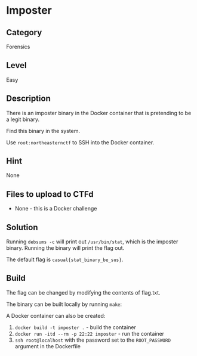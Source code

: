 # Imposter

## Category

Forensics

## Level

Easy

## Description

There is an imposter binary in the Docker container that is pretending to be a legit binary.

Find this binary in the system.

Use `root:northeasternctf` to SSH into the Docker container.

## Hint

None

## Files to upload to CTFd

* None - this is a Docker challenge

## Solution

Running `debsums -c` will print out `/usr/bin/stat`, which is the imposter binary. Running the
binary will print the flag out.

The default flag is `casual{stat_binary_be_sus}`.

## Build

The flag can be changed by modifying the contents of flag.txt.

The binary can be built locally by running `make`:

A Docker container can also be created:

1. `docker build -t imposter .` - build the container
2. `docker run -itd --rm -p 22:22 imposter` - run the container
3. `ssh root@localhost` with the password set to the `ROOT_PASSWORD` argument in the Dockerfile
